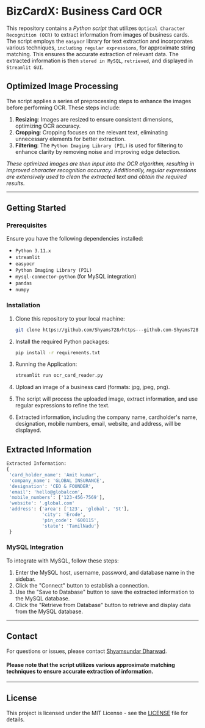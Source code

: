 # BizCardX: Business Card OCR

This repository contains a _Python script_ that utilizes `Optical Character Recognition (OCR)` to extract information from images of business cards. The script employs the `easyocr` library for text extraction and incorporates various techniques, `including regular expressions`, for approximate string matching. This ensures the accurate extraction of relevant data. The extracted information is then `stored in MySQL`, `retrieved`, and displayed in `Streamlit GUI`.

## Optimized Image Processing

The script applies a series of preprocessing steps to enhance the images before performing OCR. These steps include:

1. **Resizing**: Images are resized to ensure consistent dimensions, optimizing OCR accuracy.
2. **Cropping**: Cropping focuses on the relevant text, eliminating unnecessary elements for better extraction.
3. **Filtering**: The `Python Imaging Library (PIL)` is used for filtering to enhance clarity by removing noise and improving edge detection.

_These optimized images are then input into the OCR algorithm, resulting in improved character recognition accuracy. Additionally, regular expressions are extensively used to clean the extracted text and obtain the required results._

---

## Getting Started

### Prerequisites

Ensure you have the following dependencies installed:

- `Python 3.11.x`
- `streamlit`
- `easyocr`
- `Python Imaging Library (PIL)`
- `mysql-connector-python` (for MySQL integration)
- `pandas`
- `numpy`

### Installation

1. Clone this repository to your local machine:

   ```bash
   git clone https://github.com/Shyams728/https---github.com-Shyams728-bizcard_ocr_project/edit/main.git
   ```

2. Install the required Python packages:

   ```bash
   pip install -r requirements.txt
   ```
5. Running the Application:

   ```bash
   streamlit run ocr_card_reader.py
   ```


1. Upload an image of a business card (formats: jpg, jpeg, png).
2. The script will process the uploaded image, extract information, and use regular expressions to refine the text.
3. Extracted information, including the company name, cardholder's name, designation, mobile numbers, email, website, and address, will be displayed.

## Extracted Information
```python
Extracted Information: 
{
 'card_holder_name': 'Amit kumar',
 'company_name': 'GLOBAL INSURANCE',
 'designation': 'CEO & FOUNDER',
 'email': 'hello@globalcom',
 'mobile_numbers': ['123-456-7569'],
 'website': '.global.com'
 'address': {'area': ['123', 'global', 'St'],
             'city': 'Erode',
             'pin_code': '600115',
             'state': 'TamilNadu'}
 }
```

### MySQL Integration

To integrate with MySQL, follow these steps:

1. Enter the MySQL host, username, password, and database name in the sidebar.
2. Click the "Connect" button to establish a connection.
3. Use the "Save to Database" button to save the extracted information to the MySQL database.
4. Click the "Retrieve from Database" button to retrieve and display data from the MySQL database.

---

## Contact

For questions or issues, please contact [Shyamsundar Dharwad](mailto:shyamsundardharwad@gmail.com).

#### Please note that the script utilizes various approximate matching techniques to ensure accurate extraction of information.
---
## License

This project is licensed under the MIT License - see the [LICENSE](LICENSE) file for details.

